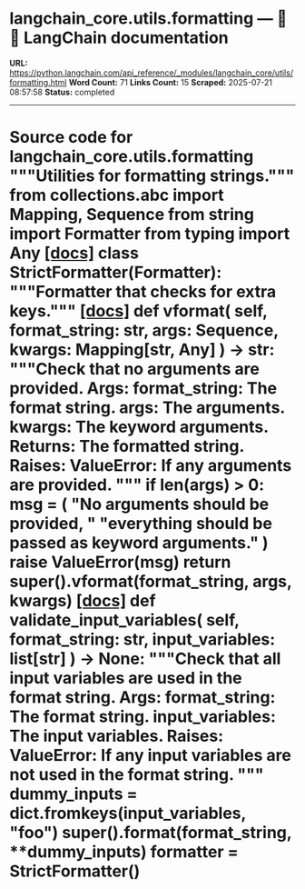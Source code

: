 # langchain_core.utils.formatting — 🦜🔗 LangChain  documentation

**URL:** https://python.langchain.com/api_reference/_modules/langchain_core/utils/formatting.html
**Word Count:** 71
**Links Count:** 15
**Scraped:** 2025-07-21 08:57:58
**Status:** completed

---

# Source code for langchain\_core.utils.formatting               """Utilities for formatting strings."""          from collections.abc import Mapping, Sequence     from string import Formatter     from typing import Any                              [[docs]](https://python.langchain.com/api_reference/core/utils/langchain_core.utils.formatting.StrictFormatter.html#langchain_core.utils.formatting.StrictFormatter)     class StrictFormatter(Formatter):         """Formatter that checks for extra keys."""                         [[docs]](https://python.langchain.com/api_reference/core/utils/langchain_core.utils.formatting.StrictFormatter.html#langchain_core.utils.formatting.StrictFormatter.vformat)         def vformat(             self, format_string: str, args: Sequence, kwargs: Mapping[str, Any]         ) -> str:             """Check that no arguments are provided.                  Args:                 format_string: The format string.                 args: The arguments.                 kwargs: The keyword arguments.                  Returns:                 The formatted string.                  Raises:                 ValueError: If any arguments are provided.             """             if len(args) > 0:                 msg = (                     "No arguments should be provided, "                     "everything should be passed as keyword arguments."                 )                 raise ValueError(msg)             return super().vformat(format_string, args, kwargs)                                        [[docs]](https://python.langchain.com/api_reference/core/utils/langchain_core.utils.formatting.StrictFormatter.html#langchain_core.utils.formatting.StrictFormatter.validate_input_variables)         def validate_input_variables(             self, format_string: str, input_variables: list[str]         ) -> None:             """Check that all input variables are used in the format string.                  Args:                 format_string: The format string.                 input_variables: The input variables.                  Raises:                 ValueError: If any input variables are not used in the format string.             """             dummy_inputs = dict.fromkeys(input_variables, "foo")             super().format(format_string, **dummy_inputs)                                             formatter = StrictFormatter()